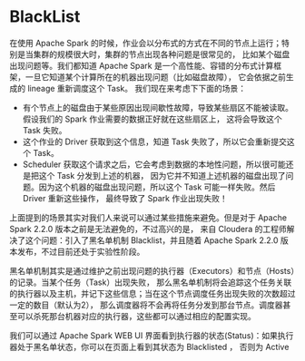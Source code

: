 # BlackList
在使用 Apache Spark 的时候，作业会以分布式的方式在不同的节点上运行；特别是当集群的规模很大时，集群的节点出现各种问题是很常见的，
比如某个磁盘出现问题等。我们都知道 Apache Spark 是一个高性能、容错的分布式计算框架，一旦它知道某个计算所在的机器出现问题（比如磁盘故障），
它会依据之前生成的 lineage 重新调度这个 Task。
我们现在来考虑下下面的场景：
* 有个节点上的磁盘由于某些原因出现间歇性故障，导致某些扇区不能被读取。假设我们的 Spark 作业需要的数据正好就在这些扇区上，
这将会导致这个 Task 失败。
* 这个作业的 Driver 获取到这个信息，知道 Task 失败了，所以它会重新提交这个 Task。
* Scheduler 获取这个请求之后，它会考虑到数据的本地性问题，所以很可能还是把这个 Task 分发到上述的机器，
因为它并不知道上述机器的磁盘出现了问题。因为这个机器的磁盘出现问题，所以这个 Task 可能一样失败。然后 Driver 重新这些操作，
最终导致了 Spark 作业出现失败！

上面提到的场景其实对我们人来说可以通过某些措施来避免。但是对于 Apache Spark 2.2.0 版本之前是无法避免的，不过高兴的是，
来自 Cloudera 的工程师解决了这个问题：引入了黑名单机制 Blacklist，并且随着 Apache Spark 2.2.0 版本发布，不过目前还处于实验性阶段。  

黑名单机制其实是通过维护之前出现问题的执行器（Executors）和节点（Hosts）的记录。当某个任务（Task）出现失败，
那么黑名单机制将会追踪这个任务关联的执行器以及主机，并记下这些信息；当在这个节点调度任务出现失败的次数超过一定的数目（默认为2），
那么调度器将不会再将任务分发到那台节点。调度器甚至可以杀死那台机器对应的执行器，这些都可以通过相应的配置实现。

我们可以通过 Apache Spark WEB UI 界面看到执行器的状态(Status)：如果执行器处于黑名单状态，你可以在页面上看到其状态为 Blacklisted ，
否则为 Active